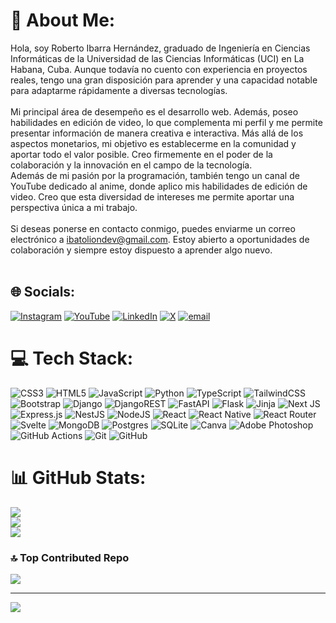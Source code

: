 # 💫 About Me:
Hola, soy Roberto Ibarra Hernández, graduado de Ingeniería en Ciencias Informáticas de la Universidad de las Ciencias Informáticas (UCI) en La Habana, Cuba. Aunque todavía no cuento con experiencia en proyectos reales, tengo una gran disposición para aprender y una capacidad notable para adaptarme rápidamente a diversas tecnologías.<br><br>
Mi principal área de desempeño es el desarrollo web. Además, poseo habilidades en edición de video, lo que complementa mi perfil y me permite presentar información de manera creativa e interactiva. Más allá de los aspectos monetarios, mi objetivo es establecerme en la comunidad y aportar todo el valor posible. Creo firmemente en el poder de la colaboración y la innovación en el campo de la tecnología.<br>Además de mi pasión por la programación, también tengo un canal de YouTube dedicado al anime, donde aplico mis habilidades de edición de video. Creo que esta diversidad de intereses me permite aportar una perspectiva única a mi trabajo.<br><br>
Si deseas ponerse en contacto conmigo, puedes enviarme un correo electrónico a ibatoliondev@gmail.com. Estoy abierto a oportunidades de colaboración y siempre estoy dispuesto a aprender algo nuevo.<br><br>


## 🌐 Socials:
[![Instagram](https://img.shields.io/badge/Instagram-%23E4405F.svg?logo=Instagram&logoColor=white)](https://instagram.com/ibatolion) [![YouTube](https://img.shields.io/badge/YouTube-%23FF0000.svg?logo=YouTube&logoColor=white)](https://youtube.com/@IbatoLion) [![LinkedIn](https://img.shields.io/badge/LinkedIn-%230077B5.svg?logo=linkedin&logoColor=white)](https://linkedin.com/in/roberto-ibarra-hernández-8a3507351) [![X](https://img.shields.io/badge/X-black.svg?logo=X&logoColor=white)](https://x.com/IbatoLion) [![email](https://img.shields.io/badge/Email-D14836?logo=gmail&logoColor=white)](mailto:ibatoliondev@gmail.com)

# 💻 Tech Stack:
![CSS3](https://img.shields.io/badge/css3-%231572B6.svg?style=for-the-badge&logo=css3&logoColor=white) ![HTML5](https://img.shields.io/badge/html5-%23E34F26.svg?style=for-the-badge&logo=html5&logoColor=white) ![JavaScript](https://img.shields.io/badge/javascript-%23323330.svg?style=for-the-badge&logo=javascript&logoColor=%23F7DF1E) ![Python](https://img.shields.io/badge/python-3670A0?style=for-the-badge&logo=python&logoColor=ffdd54) ![TypeScript](https://img.shields.io/badge/typescript-%23007ACC.svg?style=for-the-badge&logo=typescript&logoColor=white) ![TailwindCSS](https://img.shields.io/badge/tailwindcss-%2338B2AC.svg?style=for-the-badge&logo=tailwind-css&logoColor=white) ![Bootstrap](https://img.shields.io/badge/bootstrap-%238511FA.svg?style=for-the-badge&logo=bootstrap&logoColor=white) ![Django](https://img.shields.io/badge/django-%23092E20.svg?style=for-the-badge&logo=django&logoColor=white) ![DjangoREST](https://img.shields.io/badge/DJANGO-REST-ff1709?style=for-the-badge&logo=django&logoColor=white&color=ff1709&labelColor=gray) ![FastAPI](https://img.shields.io/badge/FastAPI-005571?style=for-the-badge&logo=fastapi) ![Flask](https://img.shields.io/badge/flask-%23000.svg?style=for-the-badge&logo=flask&logoColor=white) ![Jinja](https://img.shields.io/badge/jinja-white.svg?style=for-the-badge&logo=jinja&logoColor=black) ![Next JS](https://img.shields.io/badge/Next-black?style=for-the-badge&logo=next.js&logoColor=white) ![Express.js](https://img.shields.io/badge/express.js-%23404d59.svg?style=for-the-badge&logo=express&logoColor=%2361DAFB) ![NestJS](https://img.shields.io/badge/nestjs-%23E0234E.svg?style=for-the-badge&logo=nestjs&logoColor=white) ![NodeJS](https://img.shields.io/badge/node.js-6DA55F?style=for-the-badge&logo=node.js&logoColor=white) ![React](https://img.shields.io/badge/react-%2320232a.svg?style=for-the-badge&logo=react&logoColor=%2361DAFB) ![React Native](https://img.shields.io/badge/react_native-%2320232a.svg?style=for-the-badge&logo=react&logoColor=%2361DAFB) ![React Router](https://img.shields.io/badge/React_Router-CA4245?style=for-the-badge&logo=react-router&logoColor=white) ![Svelte](https://img.shields.io/badge/svelte-%23f1413d.svg?style=for-the-badge&logo=svelte&logoColor=white) ![MongoDB](https://img.shields.io/badge/MongoDB-%234ea94b.svg?style=for-the-badge&logo=mongodb&logoColor=white) ![Postgres](https://img.shields.io/badge/postgres-%23316192.svg?style=for-the-badge&logo=postgresql&logoColor=white) ![SQLite](https://img.shields.io/badge/sqlite-%2307405e.svg?style=for-the-badge&logo=sqlite&logoColor=white) ![Canva](https://img.shields.io/badge/Canva-%2300C4CC.svg?style=for-the-badge&logo=Canva&logoColor=white) ![Adobe Photoshop](https://img.shields.io/badge/adobe%20photoshop-%2331A8FF.svg?style=for-the-badge&logo=adobe%20photoshop&logoColor=white) ![GitHub Actions](https://img.shields.io/badge/github%20actions-%232671E5.svg?style=for-the-badge&logo=githubactions&logoColor=white) ![Git](https://img.shields.io/badge/git-%23F05033.svg?style=for-the-badge&logo=git&logoColor=white) ![GitHub](https://img.shields.io/badge/github-%23121011.svg?style=for-the-badge&logo=github&logoColor=white)
# 📊 GitHub Stats:
![](https://github-readme-stats.vercel.app/api?username=IbatoLionDev&theme=tokyonight&hide_border=false&include_all_commits=false&count_private=false)<br/>
![](https://github-readme-streak-stats.herokuapp.com/?user=IbatoLionDev&theme=tokyonight&hide_border=false)<br/>
![](https://github-readme-stats.vercel.app/api/top-langs/?username=IbatoLionDev&theme=tokyonight&hide_border=false&include_all_commits=false&count_private=false&layout=compact)

### 🔝 Top Contributed Repo
![](https://github-contributor-stats.vercel.app/api?username=IbatoLionDev&limit=5&theme=tokyonight&combine_all_yearly_contributions=true)

---
[![](https://visitcount.itsvg.in/api?id=IbatoLionDev&icon=2&color=1)](https://visitcount.itsvg.in)

<!-- Proudly created with GPRM ( https://gprm.itsvg.in ) -->
